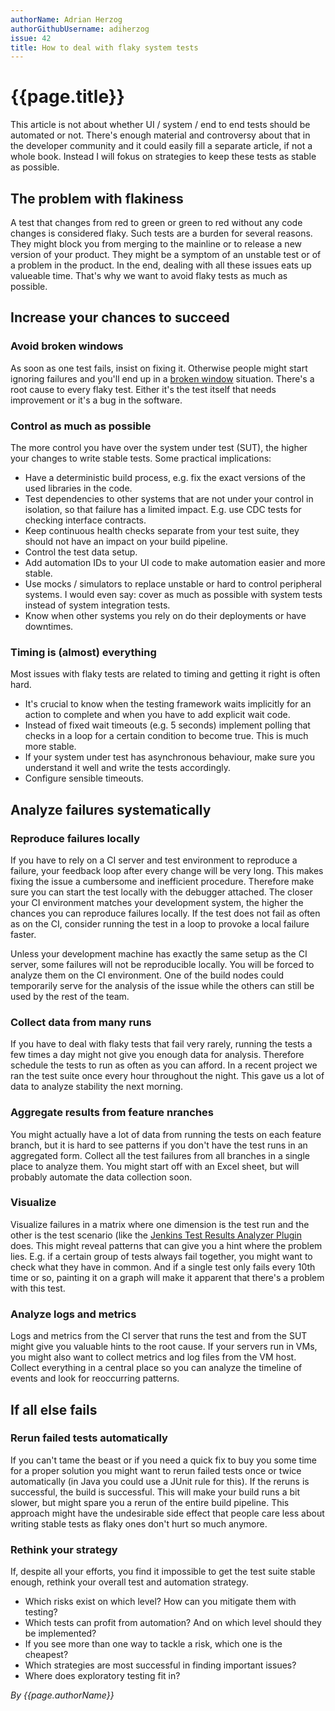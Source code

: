 ```yaml
---
authorName: Adrian Herzog
authorGithubUsername: adiherzog
issue: 42
title: How to deal with flaky system tests
---
```


# {{page.title}}

This article is not about whether UI / system / end to end tests should be automated or not. There's enough material and controversy about that in the developer community and it could easily fill a separate article, if not a whole book. Instead I will fokus on strategies to keep these tests as stable as possible.

## The problem with flakiness

A test that changes from red to green or green to red without any code changes is considered flaky. Such tests are a burden for several reasons. They might block you from merging to the mainline or to release a new version of your product. They might be a symptom of an unstable test or of a problem in the product. In the end, dealing with all these issues eats up valueable time. That's why we want to avoid flaky tests as much as possible.

## Increase your chances to succeed

### Avoid broken windows

As soon as one test fails, insist on fixing it. Otherwise people might start ignoring failures and you'll end up in a [broken window](https://en.wikipedia.org/wiki/Broken_windows_theory) situation. There's a root cause to every flaky test. Either it's the test itself that needs improvement or it's a bug in the software.

### Control as much as possible

The more control you have over the system under test (SUT), the higher your changes to write stable tests. Some practical implications:

* Have a deterministic build process, e.g. fix the exact versions of the used libraries in the code.
* Test dependencies to other systems that are not under your control in isolation, so that failure has a limited impact. E.g. use CDC tests for checking interface contracts.
* Keep continuous health checks separate from your test suite, they should not have an impact on your build pipeline.
* Control the test data setup.
* Add automation IDs to your UI code to make automation easier and more stable.
* Use mocks / simulators to replace unstable or hard to control peripheral systems. I would even say: cover as much as possible with system tests instead of system integration tests.
* Know when other systems you rely on do their deployments or have downtimes.

### Timing is (almost) everything

Most issues with flaky tests are related to timing and getting it right is often hard.

* It's crucial to know when the testing framework waits implicitly for an action to complete and when you have to add explicit wait code.
* Instead of fixed wait timeouts (e.g. 5 seconds) implement polling that checks in a loop for a certain condition to become true. This is much more stable.
* If your system under test has asynchronous behaviour, make sure you understand it well and write the tests accordingly.
* Configure sensible timeouts.


## Analyze failures systematically

### Reproduce failures locally

If you have to rely on a CI server and test environment to reproduce a failure, your feedback loop after every change will be very long. This makes fixing the issue a cumbersome and inefficient procedure. Therefore make sure you can start the test locally with the debugger attached. The closer your CI environment matches your development system, the higher the chances you can reproduce failures locally. If the test does not fail as often as on the CI, consider running the test in a loop to provoke a local failure faster.

Unless your development machine has exactly the same setup as the CI server, some failures will not be reproducible locally. You will be forced to analyze them on the CI environment. One of the build nodes could temporarily serve for the analysis of the issue while the others can still be used by the rest of the team.

### Collect data from many runs

If you have to deal with flaky tests that fail very rarely, running the tests a few times a day might not give you enough data for analysis. Therefore schedule the tests to run as often as you can afford. In a recent project we ran the test suite once every hour throughout the night. This gave us a lot of data to analyze stability the next morning.

### Aggregate results from feature nranches

You might actually have a lot of data from running the tests on each feature branch, but it is hard to see patterns if you don't have the test runs in an aggregated form. Collect all the test failures from all branches in a single place to analyze them. You might start off with an Excel sheet, but will probably automate the data collection soon.

### Visualize

Visualize failures in a matrix where one dimension is the test run and the other is the test scenario (like the [Jenkins Test Results Analyzer Plugin](https://wiki.jenkins.io/display/JENKINS/Test+Results+Analyzer+Plugin) does. This might reveal patterns that can give you a hint where the problem lies. E.g. if a certain group of tests always fail together, you might want to check what they have in common. And if a single test only fails every 10th time or so, painting it on a graph will make it apparent that there's a problem with this test.

### Analyze logs and metrics

Logs and metrics from the CI server that runs the test and from the SUT might give you valuable hints to the root cause. If your servers run in VMs, you might also want to collect metrics and log files from the VM host. Collect everything in a central place so you can analyze the timeline of events and look for reoccurring patterns.


## If all else fails

### Rerun failed tests automatically

If you can't tame the beast or if you need a quick fix to buy you some time for a proper solution you might want to rerun failed tests once or twice automatically (in Java you could use a JUnit rule for this). If the reruns is successful, the build is successful. This will make your build runs a bit slower, but might spare you a rerun of the entire build pipeline. This approach might have the undesirable side effect that people care less about writing stable tests as flaky ones don't hurt so much anymore.

### Rethink your strategy

If, despite all your efforts, you find it impossible to get the test suite stable enough, rethink your overall test and automation strategy.

* Which risks exist on which level? How can you mitigate them with testing?
* Which tests can profit from automation? And on which level should they be implemented?
* If you see more than one way to tackle a risk, which one is the cheapest?
* Which strategies are most successful in finding important issues?
* Where does exploratory testing fit in?

*By {{page.authorName}}*
